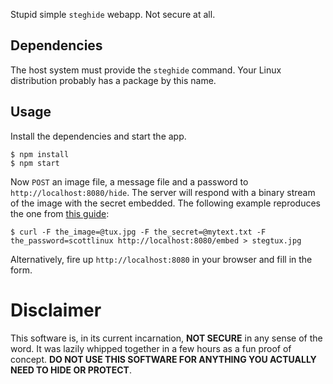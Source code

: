 Stupid simple `steghide` webapp. Not secure at all.

Dependencies
---

The host system must provide the `steghide` command. Your Linux distribution
probably has a package by this name.


Usage
---

Install the dependencies and start the app.

    $ npm install
    $ npm start

Now `POST` an image file, a message file and a password to
`http://localhost:8080/hide`. The server will respond with a binary stream of
the image with the secret embedded. The following example reproduces the one
from [this guide][scottlinux]:

    $ curl -F the_image=@tux.jpg -F the_secret=@mytext.txt -F the_password=scottlinux http://localhost:8080/embed > stegtux.jpg

Alternatively, fire up `http://localhost:8080` in your browser and fill in the form.

 [scottlinux]: https://scottlinux.com/2014/08/12/steganography-in-linux-from-the-command-line/


Disclaimer
===

This software is, in its current incarnation, **NOT SECURE** in any sense of
the word. It was lazily whipped together in a few hours as a fun proof of
concept. **DO NOT USE THIS SOFTWARE FOR ANYTHING YOU ACTUALLY NEED TO HIDE OR
PROTECT**.
